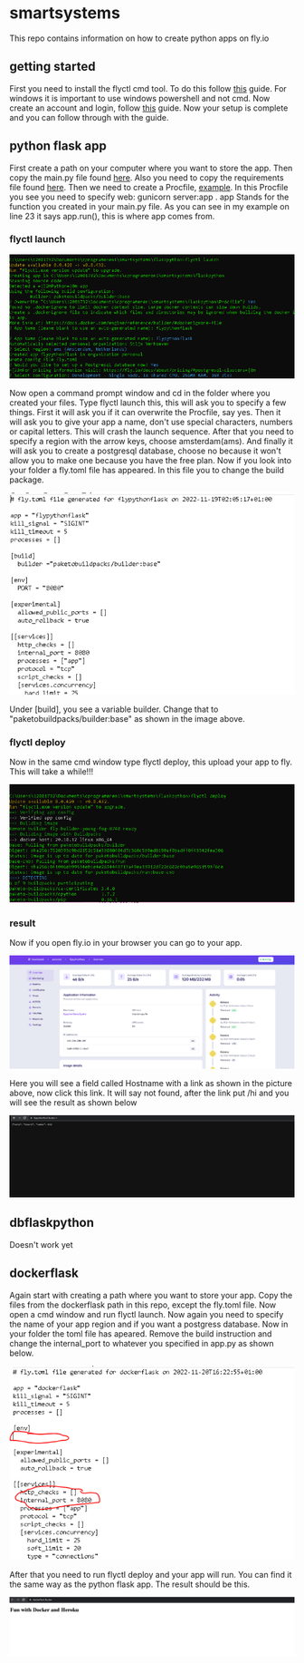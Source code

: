 # **smartsystems**
This repo contains information on how to create python apps on fly.io

## **getting started**
First you need to install the flyctl cmd tool. To do this follow [this](https://fly.io/docs/hands-on/install-flyctl/) guide. For windows it is important to use windows powershell and not cmd. Now create an account and login, follow [this](https://fly.io/docs/getting-started/log-in-to-fly/) guide. Now your setup is complete and you can follow through with the guide.

## **python flask app**
First create a path on your computer where you want to store the app. Then copy the main.py file found [here](https://github.com/stino220802/smartsystems/blob/main/flaskpython/main.py). Also you need to copy the requirements file found [here](https://github.com/stino220802/smartsystems/blob/main/flaskpython/requirements.txt). Then we need to create a Procfile, [example](https://github.com/stino220802/smartsystems/blob/main/flaskpython/Procfile). In this Procfile you see you need to specify web: gunicorn server:app . app Stands for the function you created in your main.py file. As you can see in my example on line 23 it says app.run(), this is where app comes from.

### **flyctl launch**
![image](https://github.com/stino220802/smartsystems/blob/main/pictures/launch.PNG)

Now open a command prompt window and cd in the folder where you created your files. Type flyctl launch this, this will ask you to specify a few things. First it will ask you if it can overwrite the Procfile, say yes. Then it will ask you to give your app a name, don't use special characters, numbers or capital letters. This will crash the launch sequence. After that you need to specify a region with the arrow keys, choose amsterdam(ams). And finally it will ask you to create a postgresql database, choose no because it won't allow you to make one because you have the free plan. Now if you look into your folder a fly.toml file has appeared. In this file you to change the build package. 

![image](https://github.com/stino220802/smartsystems/blob/main/pictures/flytoml.png) 

Under [build], you see a variable builder. Change that to "paketobuildpacks/builder:base" as shown in the image above.

### **flyctl deploy**
Now in the same cmd window type flyctl deploy, this upload your app to fly. This will take a while!!! 

![image](https://github.com/stino220802/smartsystems/blob/main/pictures/deploy.PNG)

### **result**
Now if you open fly.io in your browser you can go to your app.

![image](https://github.com/stino220802/smartsystems/blob/main/pictures/showApp.PNG)

Here you will see a field called Hostname with a link as shown in the picture above, now click this link. It will say not found, after the link put /hi and you will see the result as shown below

![image](https://github.com/stino220802/smartsystems/blob/main/pictures/outputFlask.PNG)

## **dbflaskpython**
Doesn't work yet

## **dockerflask**
Again start with creating a path where you want to store your app. Copy the files from the dockerflask path in this repo, except the fly.toml file. Now open a cmd window and run flyctl launch. Now again you need to specify the name of your app region and if you want a postgress database. Now in your folder the toml file has apeared. Remove the build instruction and change the internal_port to whatever you specified in app.py as shown below. 

![image](https://github.com/stino220802/smartsystems/blob/main/pictures/dockerflasktoml.PNG)

After that you need to run flyctl deploy and your app will run. You can find it the same way as the python flask app. The result should be this. 

![image](https://github.com/stino220802/smartsystems/blob/main/pictures/dockerflask.PNG)

